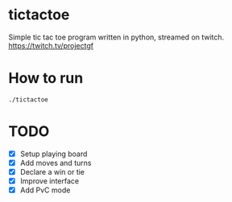 # tictactoe
Simple tic tac toe program written in python, streamed on twitch. https://twitch.tv/projectgf

# How to run
```
./tictactoe
```
# TODO
- [x] Setup playing board
- [x] Add moves and turns
- [x] Declare a win or tie 
- [x] Improve interface
- [x] Add PvC mode
